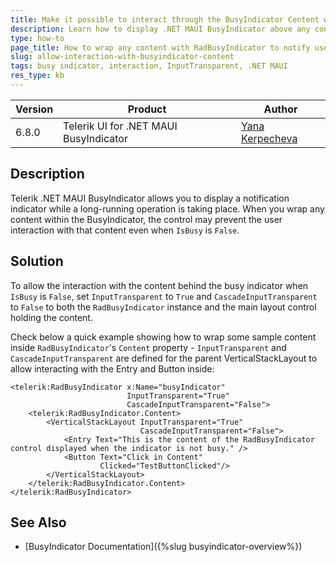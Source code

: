 ```yaml
---
title: Make it possible to interact through the BusyIndicator Content when IsBusy is False
description: Learn how to display .NET MAUI BusyIndicator above any content to mark long-running operation and allow interacting with the content behind when not busy
type: how-to
page_title: How to wrap any content with RadBusyIndicator to notify users for long-running process and enable user interaction with that content when not busy - BusyIndicator for .NET MAUI
slug: allow-interaction-with-busyindicator-content
tags: busy indicator, interaction, InputTransparent, .NET MAUI
res_type: kb
---
```


| Version | Product | Author | 
| --- | --- | ---- | 
| 6.8.0 | Telerik UI for .NET MAUI BusyIndicator | [Yana Kerpecheva](https://www.telerik.com/blogs/author/yana-kerpecheva) | 

## Description

Telerik .NET MAUI BusyIndicator allows you to display a notification indicator while a long-running operation is taking place. When you wrap any content within the BusyIndicator, the control may prevent the user interaction with that content even when `IsBusy` is `False`.

## Solution

To allow the interaction with the content behind the busy indicator when `IsBusy` is `False`, set `InputTransparent` to `True` and `CascadeInputTransparent` to `False` to both the `RadBusyIndicator` instance and the main layout control holding the content.

Check below a quick example showing how to wrap some sample content inside `RadBusyIndicator`'s `Content` property - `InputTransparent` and `CascadeInputTransparent` are defined for the parent VerticalStackLayout to allow interacting with the Entry and Button inside:

```XAML
<telerik:RadBusyIndicator x:Name="busyIndicator"
                          InputTransparent="True" 
                          CascadeInputTransparent="False">
    <telerik:RadBusyIndicator.Content>
        <VerticalStackLayout InputTransparent="True" 
                             CascadeInputTransparent="False">
            <Entry Text="This is the content of the RadBusyIndicator control displayed when the indicator is not busy." />
            <Button Text="Click in Content" 
                    Clicked="TestButtonClicked"/>
        </VerticalStackLayout>
    </telerik:RadBusyIndicator.Content>
</telerik:RadBusyIndicator>
```

## See Also

- [BusyIndicator Documentation]({%slug busyindicator-overview%})
